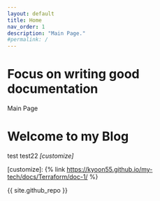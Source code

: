```yaml
---
layout: default
title: Home
nav_order: 1
description: "Main Page."
#permalink: /
---
```


# Focus on writing good documentation

Main Page
<h1>Welcome to my Blog</h1>

test
test22
*[customize]*


[customize]: {% link https://kyoon55.github.io/my-tech/docs/Terraform/doc-1/ %}

{{ site.github_repo }}